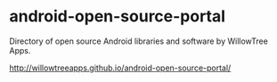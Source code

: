 android-open-source-portal
==============

Directory of open source Android libraries and software by WillowTree Apps.

http://willowtreeapps.github.io/android-open-source-portal/